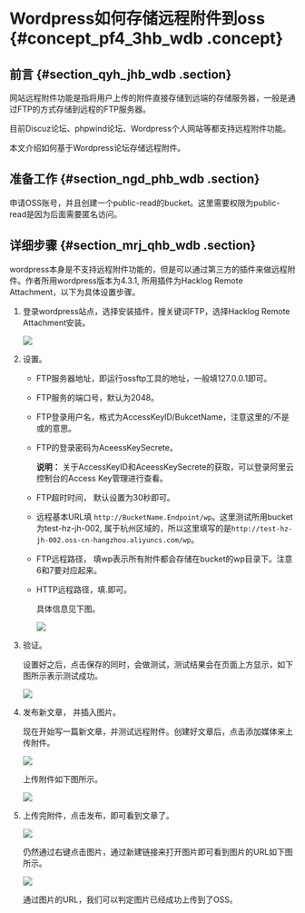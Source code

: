 # Wordpress如何存储远程附件到oss {#concept_pf4_3hb_wdb .concept}

## 前言 {#section_qyh_jhb_wdb .section}

网站远程附件功能是指将用户上传的附件直接存储到远端的存储服务器，一般是通过FTP的方式存储到远程的FTP服务器。

目前Discuz论坛、phpwind论坛、Wordpress个人网站等都支持远程附件功能。

本文介绍如何基于Wordpress论坛存储远程附件。

## 准备工作 {#section_ngd_phb_wdb .section}

申请OSS账号，并且创建一个public-read的bucket。这里需要权限为public-read是因为后面需要匿名访问。

## 详细步骤 {#section_mrj_qhb_wdb .section}

wordpress本身是不支持远程附件功能的，但是可以通过第三方的插件来做远程附件。作者所用wordpress版本为4.3.1, 所用插件为Hacklog Remote Attachment，以下为具体设置步骤。

1.  登录wordpress站点，选择安装插件，搜关键词FTP，选择Hacklog Remote Attachment安装。

    ![](http://static-aliyun-doc.oss-cn-hangzhou.aliyuncs.com/assets/img/4867/15330863402822_zh-CN.png)

2.  设置。
    -   FTP服务器地址，即运行ossftp工具的地址，一般填127.0.0.1即可。
    -   FTP服务的端口号，默认为2048。
    -   FTP登录用户名，格式为AccessKeyID/BukcetName，注意这里的/不是或的意思。
    -   FTP的登录密码为AceessKeySecrete。

        **说明：** 关于AccessKeyID和AceessKeySecrete的获取，可以登录阿里云控制台的Access Key管理进行查看。

    -   FTP超时时间， 默认设置为30秒即可。
    -   远程基本URL填 `http://BucketName.Endpoint/wp`。这里测试所用bucket为test-hz-jh-002, 属于杭州区域的，所以这里填写的是`http://test-hz-jh-002.oss-cn-hangzhou.aliyuncs.com/wp`。
    -   FTP远程路径， 填wp表示所有附件都会存储在bucket的wp目录下。注意6和7要对应起来。
    -   HTTP远程路径，填.即可。

        具体信息见下图。

        ![](http://static-aliyun-doc.oss-cn-hangzhou.aliyuncs.com/assets/img/4867/15330863412823_zh-CN.png)

3.  验证。

    设置好之后，点击保存的同时，会做测试，测试结果会在页面上方显示，如下图所示表示测试成功。

    ![](http://static-aliyun-doc.oss-cn-hangzhou.aliyuncs.com/assets/img/4867/15330863412824_zh-CN.png)

4.  发布新文章， 并插入图片。

    现在开始写一篇新文章，并测试远程附件。创建好文章后，点击添加媒体来上传附件。

    ![](http://static-aliyun-doc.oss-cn-hangzhou.aliyuncs.com/assets/img/4867/15330863412825_zh-CN.png)

    上传附件如下图所示。

    ![](http://static-aliyun-doc.oss-cn-hangzhou.aliyuncs.com/assets/img/4867/15330863412826_zh-CN.png)

5.  上传完附件，点击发布，即可看到文章了。

    ![](http://static-aliyun-doc.oss-cn-hangzhou.aliyuncs.com/assets/img/4867/15330863412827_zh-CN.png)

    仍然通过右键点击图片，通过新建链接来打开图片即可看到图片的URL如下图所示。

    ![](http://static-aliyun-doc.oss-cn-hangzhou.aliyuncs.com/assets/img/4867/15330863412829_zh-CN.png)

    通过图片的URL，我们可以判定图片已经成功上传到了OSS。



